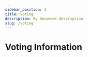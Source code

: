 ```yaml
---
sidebar_position: 3
title: Voting
description: My document description
slug: /voting
---
```


# Voting Information
